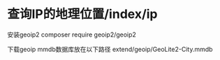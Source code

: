 # 查询IP的地理位置/index/ip
安装geoip2
composer require geoip2/geoip2

下载geoip mmdb数据库放在以下路径
extend/geoip/GeoLite2-City.mmdb